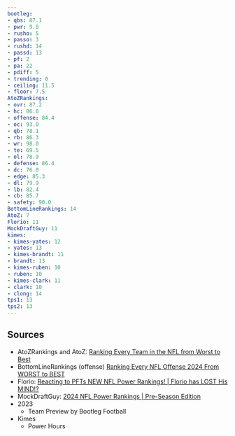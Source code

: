 ```yaml
---
bootleg:
- qbs: 87.1
- pwr: 9.8
- rusho: 5
- passo: 3
- rushd: 14
- passd: 13
- pf: 2
- pa: 22
- pdiff: 5
- trending: 0
- ceiling: 11.5
- floor: 7.5
AtoZRankings:
- ovr: 87.2
- hc: 86.0
- offense: 84.4
- oc: 93.0
- qb: 78.1
- rb: 86.3
- wr: 98.0
- te: 69.5
- ol: 78.9
- defense: 86.4
- dc: 76.0
- edge: 85.3
- dl: 79.9
- lb: 82.4
- cb: 85.7
- safety: 90.0
BottomLineRankings: 14
AtoZ: 7
Florio: 11
MockDraftGuy: 11
kimes:
- kimes-yates: 12
- yates: 13
- kimes-brandt: 11
- brandt: 13
- kimes-ruben: 10
- ruben: 10
- kimes-clark: 11
- clark: 10
- clong: 14
tps1: 13
tps2: 13
---
```

## Sources
 - AtoZRankings and AtoZ: [Ranking Every Team in the NFL from Worst to Best](https://www.youtube.com/watch?v=1LiNiVGZFCw)
 - BottomLineRankings (offense) [Ranking Every NFL Offense 2024 From WORST to BEST](https://www.youtube.com/watch?v=zAntvjNTrlE)
 - Florio: [Reacting to PFTs NEW NFL Power Rankings! | Florio has LOST His MIND!?](https://www.youtube.com/watch?v=5Vr4vtlmJRE&t=1s)
 - MockDraftGuy: [2024 NFL Power Rankings | Pre-Season Edition](https://www.youtube.com/watch?v=jo6IFyi8NeU)
 - 2023
	 - Team Preview by Bootleg Football
 - Kimes
	 - Power Hours